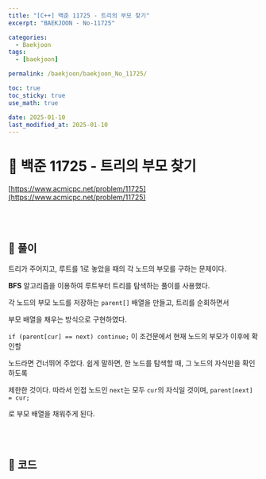 ```yaml
---
title: "[C++] 백준 11725 - 트리의 부모 찾기"
excerpt: "BAEKJOON - No-11725"

categories:
  - Baekjoon
tags:
  - [baekjoon]

permalink: /baekjoon/baekjoon_No_11725/

toc: true
toc_sticky: true
use_math: true

date: 2025-01-10
last_modified_at: 2025-01-10
---
```


# 🔐 백준 11725 - 트리의 부모 찾기

[https://www.acmicpc.net/problem/11725](https://www.acmicpc.net/problem/11725)

<br><br>

## 🔑 풀이

트리가 주어지고, 루트를 1로 놓았을 때의 각 노드의 부모를 구하는 문제이다. <br>

**BFS** 알고리즘을 이용하여 루트부터 트리를 탐색하는 풀이를 사용했다. <br>

각 노드의 부모 노드를 저장하는 `parent[]` 배열을 만들고, 트리를 순회하면서 <br>

부모 배열을 채우는 방식으로 구현하였다. <br>

`if (parent[cur] == next) continue;` 이 조건문에서 현재 노드의 부모가 이후에 확인할 <br>

노드라면 건너뛰어 주었다. 쉽게 말하면, 한 노드를 탐색할 때, 그 노드의 자식만을 확인하도록 <br>

제한한 것이다. 따라서 인접 노드인 `next`는 모두 `cur`의 자식일 것이며, `parent[next] = cur;` <br>

로 부모 배열을 채워주게 된다.

<br><br>

## 🧩 코드

<script src="https://gist.github.com/jinwoojwa/541f337ebfaffbd60eb950cd5a9a5007.js"></script>